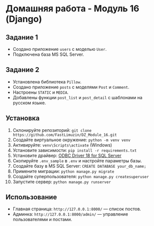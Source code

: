# Домашняя работа - Модуль 16 (Django)

## Задание 1
- Создано приложение `users` с моделью `User`.
- Подключена база MS SQL Server.

## Задание 2
- Установлена библиотека `Pillow`.
- Создано приложение `posts` с моделями `Post` и `Comment`.
- Настроены `STATIC` и `MEDIA`.
- Добавлены функции `post_list` и `post_detail` с шаблонами на русском языке.

## Установка
1. Склонируйте репозиторий: `git clone https://github.com/FastLimuzin/DZ_Module_16.git`
2. Создайте виртуальное окружение: `python -m venv venv`
3. Активируйте: `venv\Scripts\activate` (Windows)
4. Установите зависимости: `pip install -r requirements.txt`
5. Установите драйвер: [ODBC Driver 18 for SQL Server](https://learn.microsoft.com/en-us/sql/connect/odbc/download-odbc-driver-for-sql-server)
6. Скопируйте `.env_sample` в `.env` и настройте параметры базы.
7. Создайте базу в MS SQL Server: `CREATE DATABASE your_db_name;`
8. Примените миграции: `python manage.py migrate`
9. Создайте суперпользователя: `python manage.py createsuperuser`
10. Запустите сервер: `python manage.py runserver`

## Использование
- Главная страница: `http://127.0.0.1:8000/` — список постов.
- Админка: `http://127.0.0.1:8000/admin/` — управление пользователями и постами.